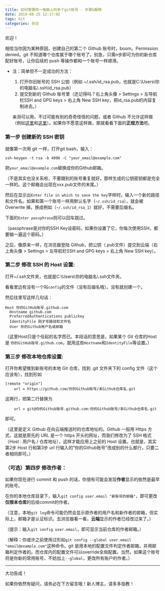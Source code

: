 ```yaml
---
title: 如何管理同一电脑上的多个git账号 - 步骤&解释
date: 2019-08-25 12:17:02
tags: Git
categories: 杂记
---
```


欢迎！

相信当你因为某种原因，创建自己的第二个 Github 账号时，boom。Permission denied。git 不知道哪个仓库属于哪个账号了。别急，只需n步即可为你的新仓库配好账号，让你后续的 push 等操作都和一个账号一样顺滑。

* 注：简单但不一定成功的方法：

  1. 打开你旧账号的 SSH 公钥（例如 ~/.ssh/id_rsa.pub，也就是C:\Users\你的电脑名\\.ssh\id_rsa.pub）
  2. 提交到新的 Github 账号里（还记得吗？右上角头像 > Settings > 左导航栏SSH and GPG keys > 右上角 New SSH key，把id_rsa.pub的内容复制进去。）

  亲测可以用，不过可能有别的奇奇怪怪的问题，或者 Github 不允许这样做（例如[这里](https://stackoverflow.com/questions/3860112/multiple-github-accounts-on-the-same-computer)和[这里](https://stackoverflow.com/questions/48121614/how-to-use-same-ssh-public-key-again-for-another-on-github-account-same-laptop-c)）。如果你不愿意这样做，那就看看下面的**正规方法**吧。

### 第一步 创建新的 SSH 密钥

就像第一次用 git 一样，打开git bash，输入：

```
ssh-keygen -t rsa -b 4096 -C "your_email@example.com"
```

把`your_email@example.com`替换成你的Github邮箱。

（不是其实也没关系啦，不要跟别的账号重复就好。那样生成的公钥密钥都是完全一样的。这个邮箱会出现在xxx.pub文件的末尾。）

然后在显示出`Enter file in which to save the key`字样时，输入一个新的路径和文件名。如果和第一个账号一样用默认名字（`~/.ssh/id_rsa`），就会被 Overwrite 掉。换成例如（`~/.ssh/id_rsa_1`）就好，不需要后缀名。

下面的`Enter passphrase`则可以回车跳过。

（passphrase是对你的SSH Key设密码，如果你设置了它，你每次使用SSH，都要输一遍这个密码。）

之后，像原来一样，在浏览器登陆 Github，把公钥（.pub文件）提交到云端（右上角头像 > Settings > 左导航栏SSH and GPG keys > 右上角 New SSH key）。

### 第二步 修改 SSH 的 Host 设置:

打开~/.ssh文件夹，也就是C:\Users\你的电脑名\\.ssh文件夹。

看看里边有没有一个叫`config`的文件（没有后缀名哦）。没有就创建一个。

然后往里写这样几句话：

```
Host 你的GitHub账号.github.com
  Hostname github.com
  PreferredAuthentications publickey
  IdentityFile 刚才写路径和文件名
  User 你的Github用户名或邮箱
```

（这里Host只是个任起的名字而已。本段话的意思是，如果某个 Git 仓库的Host 是 `你的GitHub账号.github.com`，就用这些`Hostname`和`IdentityFile`等设置。）

### 第三步 修改本地仓库设置:

打开你希望推到新账号的本地 Git 仓库，找到 .git 文件夹下的 config 文件（这个应该有），找到形如

```
[remote "origin"]
	url = https://github.com/你的Github账号/本Github仓库名.git
```

这两行，把第二行替换为

```
	url = git@你的Github账号.github.com:你的Github账号/本Github仓库名.git 
```

即可。

（这里是定义 Github 在向云端推送时的仓库地址的。Github 一般用 Https 方式，这就是原先的 URL 是一个 https 开头的网址，而我们修改为了 SSH 格式（Host : 用户名 / 仓库地址），这样才能应用上之前的 Host 设置。也就是，其实第2步 Host 行和第3步 url 行输入的“你的Github账号”改成别的什么都行，只要二者相同即可。）

### （可选）第四步 修改作者：

如果你现在进行 commit 和 push 的话，你很有可能会发现**作者**显示的依然是最早的账号。

在你的本地仓库目录下，输入`git config user.email "新账号的邮箱"`，即可更改**仅限本仓库**的后续commit的作者。

（注意，本地`git log`命令可能仍然会显示原作者的用户名和新作者的邮箱，但实际上，邮箱才是认证标识。去浏览器看一看，**云端**显示的作者已经改过来了。）

（提示：输入`git config user.email`，即可显示当前仓库的作者邮箱。）

（解释：你或许之前使用过形如`git config --global user.email "email@example.com"`这种命令。git 是用本地的配置文件判定作者邮箱，并用邮箱判定作者的。而仓库内的配置文件可以override全局配置。当然，如果这个账号将是你新的常用账号，不妨加上`--global`，更改所有账户的作者。）

---

大功告成！

如果你依然有疑问，请务必在下方留言哦！新人博主，请多多指教！



